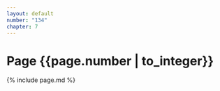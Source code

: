 ```yaml
---
layout: default
number: "134"
chapter: 7
---
```


# Page {{page.number | to_integer}}
{% include page.md %}
